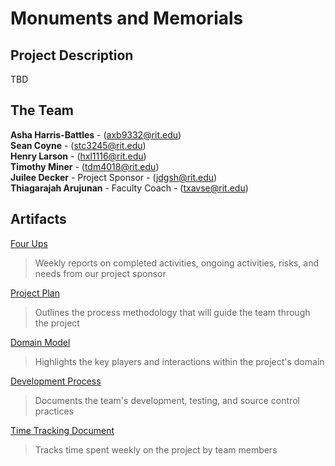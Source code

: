 # Monuments and Memorials 

## Project Description  
TBD


## The Team

**Asha Harris-Battles** - (axb9332@rit.edu)  
**Sean Coyne** - (stc3245@rit.edu)  
**Henry Larson** - (hxl1116@rit.edu)  
**Timothy Miner** - (tdm4018@rit.edu)    
**Juilee Decker** - Project Sponsor - (jdgsh@rit.edu)  
**Thiagarajah Arujunan** - Faculty Coach - (txavse@rit.edu)  

## Artifacts  

[Four Ups](https://drive.google.com/drive/u/0/folders/1nMTjdnSO7JyEyW3uU1BIxUilTcM-b5gB)  
> Weekly reports on completed activities, ongoing activities, risks, and needs from our project sponsor  

[Project Plan](https://drive.google.com/drive/u/0/folders/1KCwbW11gEEBcSAZMJtf-BRIRVP1_-9ma) 
> Outlines the process methodology that will guide the team through the project  

[Domain Model](https://drive.google.com/drive/u/0/folders/1tBrH-Ukqzxo8tmMryqi4Fv1o7W6PDz3y)  
> Highlights the key players and interactions within the project's domain  

[Development Process](https://drive.google.com/drive/u/0/folders/1sKv6CaAbJxltbuXHSsWuxF3inR2WpGBb)  
> Documents the team's development, testing, and source control practices  

[Time Tracking Document](https://drive.google.com/drive/u/0/folders/1nMTjdnSO7JyEyW3uU1BIxUilTcM-b5gB)  
> Tracks time spent weekly on the project by team members  


